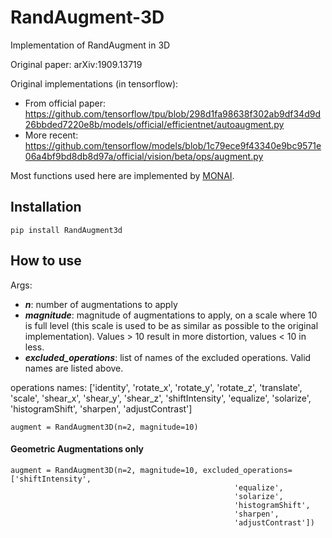# RandAugment-3D
Implementation of RandAugment in 3D


Original paper: arXiv:1909.13719

Original implementations (in tensorflow):
- From official paper: https://github.com/tensorflow/tpu/blob/298d1fa98638f302ab9df34d9d26bbded7220e8b/models/official/efficientnet/autoaugment.py
- More recent: https://github.com/tensorflow/models/blob/1c79ece9f43340e9bc9571e06a4bf9bd8db8d97a/official/vision/beta/ops/augment.py

Most functions used here are implemented by [MONAI](https://docs.monai.io/en/latest/index.html).

## Installation

`pip install RandAugment3d`

## How to use

Args:
- **_n_**: number of augmentations to apply
- **_magnitude_**: magnitude of augmentations to apply, on a scale where 10 is full level (this scale is used to be as similar as possible to the original implementation). Values > 10 result in more distortion, values < 10 in less.
- **_excluded_operations_**: list of names of the excluded operations. Valid names are listed above.

operations names: ['identity', 'rotate_x', 'rotate_y', 'rotate_z', 'translate', 'scale', 'shear_x', 'shear_y',
                'shear_z', 'shiftIntensity', 'equalize', 'solarize', 'histogramShift', 'sharpen', 'adjustContrast']

```
augment = RandAugment3D(n=2, magnitude=10)
```

#### Geometric Augmentations only

```
augment = RandAugment3D(n=2, magnitude=10, excluded_operations=['shiftIntensity',
                                                  'equalize',
                                                  'solarize',
                                                  'histogramShift',
                                                  'sharpen',
                                                  'adjustContrast'])
```
